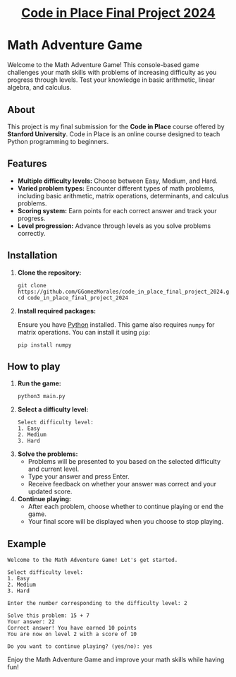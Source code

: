 # <h1 align = "center"><a href="https://codeinplace.stanford.edu/cip4/certificate/7nwd9y">Code in Place Final Project 2024</a></h1>

<h1>Math Adventure Game</h1>

<p>Welcome to the Math Adventure Game! This console-based game challenges your math skills with problems of increasing difficulty as you progress through levels. Test your knowledge in basic arithmetic, linear algebra, and calculus.</p>

<h2>About</h2>

<p>This project is my final submission for the <strong>Code in Place</strong> course offered by <strong>Stanford University</strong>. Code in Place is an online course designed to teach Python programming to beginners.</p>

<h2>Features</h2>

<ul>
  <li><strong>Multiple difficulty levels:</strong> Choose between Easy, Medium, and Hard.</li>
  <li><strong>Varied problem types:</strong> Encounter different types of math problems, including basic arithmetic, matrix operations, determinants, and calculus problems.</li>
  <li><strong>Scoring system:</strong> Earn points for each correct answer and track your progress.</li>
  <li><strong>Level progression:</strong> Advance through levels as you solve problems correctly.</li>
</ul>

<h2>Installation</h2>

<ol>
  <li><strong>Clone the repository:</strong>

<pre><code>git clone https://github.com/GGomezMorales/code_in_place_final_project_2024.git
cd code_in_place_final_project_2024
</code></pre>
  </li>
  <li><strong>Install required packages:</strong>

<p>Ensure you have <a href="https://www.python.org/downloads/">Python</a> installed. This game also requires <code>numpy</code> for matrix operations. You can install it using <code>pip</code>:</p>

<pre><code>pip install numpy
</code></pre>
  </li>
</ol>

<h2>How to play</h2>

<ol>
  <li><strong>Run the game:</strong>

<pre><code>python3 main.py
</code></pre>
  </li>
  <li><strong>Select a difficulty level:</strong>

<pre><code>Select difficulty level:
1. Easy
2. Medium
3. Hard
</code></pre>
  </li>
  <li><strong>Solve the problems:</strong>

<ul>
  <li>Problems will be presented to you based on the selected difficulty and current level.</li>
  <li>Type your answer and press Enter.</li>
  <li>Receive feedback on whether your answer was correct and your updated score.</li>
</ul>
  </li>
  <li><strong>Continue playing:</strong>

<ul>
  <li>After each problem, choose whether to continue playing or end the game.</li>
  <li>Your final score will be displayed when you choose to stop playing.</li>
</ul>
  </li>
</ol>

<h2>Example</h2>

<pre><code>Welcome to the Math Adventure Game! Let's get started.

Select difficulty level:
1. Easy
2. Medium
3. Hard

Enter the number corresponding to the difficulty level: 2

Solve this problem: 15 + 7
Your answer: 22
Correct answer! You have earned 10 points
You are now on level 2 with a score of 10

Do you want to continue playing? (yes/no): yes
</code></pre>

<p>Enjoy the Math Adventure Game and improve your math skills while having fun!</p>

